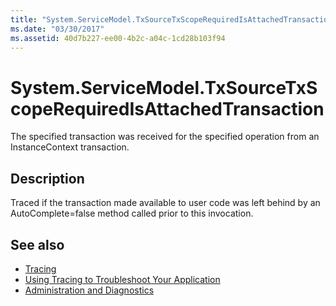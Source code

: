 ```yaml
---
title: "System.ServiceModel.TxSourceTxScopeRequiredIsAttachedTransaction"
ms.date: "03/30/2017"
ms.assetid: 40d7b227-ee00-4b2c-a04c-1cd28b103f94
---
```

# System.ServiceModel.TxSourceTxScopeRequiredIsAttachedTransaction
The specified transaction was received for the specified operation from an InstanceContext transaction.  
  
## Description  
 Traced if the transaction made available to user code was left behind by an AutoComplete=false method called prior to this invocation.  
  
## See also

- [Tracing](index.md)
- [Using Tracing to Troubleshoot Your Application](using-tracing-to-troubleshoot-your-application.md)
- [Administration and Diagnostics](../index.md)

